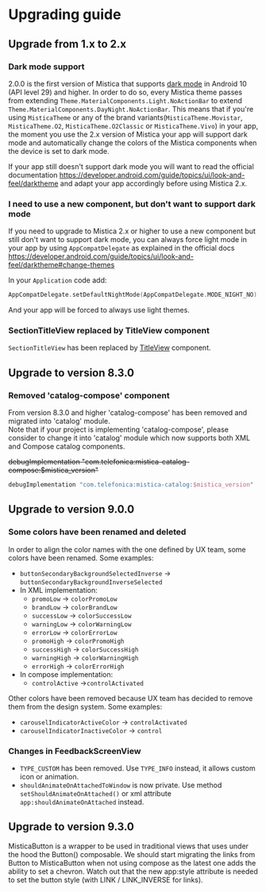 # Upgrading guide

## Upgrade from 1.x to 2.x

### Dark mode support

2.0.0 is the first version of Mistica that supports [dark mode](https://developer.android.com/guide/topics/ui/look-and-feel/darktheme) in Android 10 (API level 29) and higher. In order to do so, every Mistica theme passes from extending `Theme.MaterialComponents.Light.NoActionBar` to extend `Theme.MaterialComponents.DayNight.NoActionBar`. This means that if you're using `MisticaTheme` or any of the brand variants(`MisticaTheme.Movistar`, `MisticaTheme.O2`, `MisticaTheme.O2Classic` or `MisticaTheme.Vivo`) in your app, the moment you use the 2.x version of Mistica your app will support dark mode and automatically change the colors of the Mistica components when the device is set to dark mode.

If your app still doesn't support dark mode you will want to read the official documentation https://developer.android.com/guide/topics/ui/look-and-feel/darktheme and adapt your app accordingly before using Mistica 2.x.

### I need to use a new component, but don't want to support dark mode

If you need to upgrade to Mistica 2.x or higher to use a new component but still don't want to support dark mode, you can always force light mode in your app by using `AppCompatDelegate` as explained in the official docs https://developer.android.com/guide/topics/ui/look-and-feel/darktheme#change-themes
 
 In your `Application` code add:
 
```kotlin
AppCompatDelegate.setDefaultNightMode(AppCompatDelegate.MODE_NIGHT_NO)
```

And your app will be forced to always use light themes.

### SectionTitleView replaced by TitleView component

`SectionTitleView` has been replaced by [TitleView](https://github.com/Telefonica/mistica-android/blob/main/library/src/main/java/com/telefonica/mistica/title/README.md) component.


## Upgrade to version 8.3.0

### Removed 'catalog-compose' component

From version 8.3.0 and higher 'catalog-compose' has been removed and migrated into 'catalog' module.<br/>
Note that if your project is implementing 'catalog-compose', please consider to change it into 'catalog' module which now supports both XML and Compose catalog components.

~~debugImplementation "com.telefonica:mistica-catalog-compose:$mistica_version"~~
```groovy
debugImplementation "com.telefonica:mistica-catalog:$mistica_version"
```

## Upgrade to version 9.0.0

### Some colors have been renamed and deleted

In order to align the color names with the one defined by UX team, some colors have been renamed. Some examples:
- `buttonSecondaryBackgroundSelectedInverse` -> `buttonSecondaryBackgroundInverseSelected`
- In XML implementation:
  - `promoLow` -> `colorPromoLow`
  - `brandLow` -> `colorBrandLow`
  - `successLow` -> `colorSuccessLow`
  - `warningLow` -> `colorWarningLow`
  - `errorLow` -> `colorErrorLow`
  - `promoHigh` -> `colorPromoHigh`
  - `successHigh` -> `colorSuccessHigh`
  - `warningHigh` -> `colorWarningHigh`
  - `errorHigh` -> `colorErrorHigh`
- In compose implementation:
  - `controlActive` ->`controlActivated`

Other colors have been removed because UX team has decided to remove them from the design system. Some examples:
- `carouselIndicatorActiveColor` -> `controlActivated`
- `carouselIndicatorInactiveColor` -> `control`

### Changes in FeedbackScreenView
- `TYPE_CUSTOM` has been removed. Use `TYPE_INFO` instead, it allows custom icon or animation.
- `shouldAnimateOnAttachedToWindow` is now private. Use method `setShouldAnimateOnAttached()` or xml attribute `app:shouldAnimateOnAttached` instead.

## Upgrade to version 9.3.0
MisticaButton is a wrapper to be used in traditional views that uses under the hood the Button() composable.
We should start migrating the links from Button to MisticaButton when not using compose as the latest one adds the ability to set a chevron.
Watch out that the new app:style attribute is needed to set the button style (with LINK / LINK_INVERSE for links).
